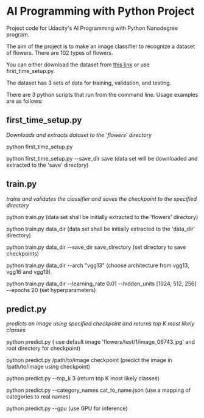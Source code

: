 AI Programming with Python Project
==================================

Project code for Udacity's AI Programming with Python Nanodegree program. 

The aim of the project is to make an image classifier to recognize a dataset of flowers. There are 102 types of flowers.

You can either download the dataset from [this link](https://s3.amazonaws.com/content.udacity-data.com/nd089/flower_data.tar.gz) or use first_time_setup.py.

The dataset has 3 sets of data for training, validation, and testing.

There are 3 python scripts that run from the command line. Usage examples are as follows:

first_time_setup.py
-------------------

*Downloads and extracts dataset to the 'flowers' directory*

python first_time_setup.py

python first_time_setup.py --save_dir save (data set will be downloaded and extracted to the 'save' directory)

train.py
--------

*trains and validates the classifier and saves the checkpoint to the specified directory*

python train.py (data set shall be initially extracted to the 'flowers' directory)

python train.py data_dir (data set shall be initially extracted to the 'data_dir' directory)

python train.py data_dir --save_dir save_directory (set directory to save checkpoints)

python train.py data_dir --arch "vgg13" (choose architecture from vgg13, vgg16 and vgg19)

python train.py data_dir --learning_rate 0.01 --hidden_units [1024, 512, 256] --epochs 20 (set hyperparameters)

predict.py
----------

*predicts an image using specified checkpoint and returns top K most likely classes*

python predict.py ( use default image 'flowers/test/1/image_06743.jpg' and root directory for checkpoint)

python predict.py /path/to/image checkpoint (predict the image in /path/to/image using checkpoint)

python predict.py --top_k 3 (return top K most likely classes)

python predict.py --category_names cat_to_name.json (use a mapping of categories to real names)

python predict.py --gpu (use GPU for inference)
